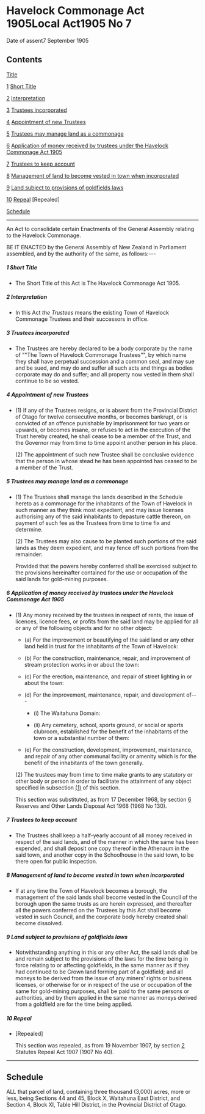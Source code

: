 # Havelock Commonage Act 1905Local Act1905 No 7

Date of assent7 September 1905

## Contents

[Title][0]

[1][1] [Short Title][1]

[2][2] [Interpretation][2]

[3][3] [Trustees incorporated][3]

[4][4] [Appointment of new Trustees][4]

[5][5] [Trustees may manage land as a commonage][5]

[6][6] [Application of money received by trustees under the Havelock Commonage Act 1905][6]

[7][7] [Trustees to keep account][7]

[8][8] [Management of land to become vested in town when incorporated][8]

[9][9] [Land subject to provisions of goldfields laws][9]

[10][10] [Repeal][10] \[Repealed\]

[Schedule][11]  
[][11]

---

An Act to consolidate certain Enactments of the General Assembly relating to the Havelock Commonage.

BE IT ENACTED by the General Assembly of New Zealand in Parliament assembled, and by the authority of the same, as follows:---

##### 1 Short Title
    
*   The Short Title of this Act is The Havelock Commonage Act 1905\.

##### 2 Interpretation
    
*   In this Act _the Trustees_ means the existing Town of Havelock Commonage Trustees and their successors in office.

##### 3 Trustees incorporated
    
*   The Trustees are hereby declared to be a body corporate by the name of ""The Town of Havelock Commonage Trustees"", by which name they shall have perpetual succession and a common seal, and may sue and be sued, and may do and suffer all such acts and things as bodies corporate may do and suffer; and all property now vested in them shall continue to be so vested.

##### 4 Appointment of new Trustees
    
*   (1) If any of the Trustees resigns, or is absent from the Provincial District of Otago for twelve consecutive months, or becomes bankrupt, or is convicted of an offence punishable by imprisonment for two years or upwards, or becomes insane, or refuses to act in the execution of the Trust hereby created, he shall cease to be a member of the Trust, and the Governor may from time to time appoint another person in his place.
    
    (2) The appointment of such new Trustee shall be conclusive evidence that the person in whose stead he has been appointed has ceased to be a member of the Trust.

##### 5 Trustees may manage land as a commonage
    
*   (1) The Trustees shall manage the lands described in the Schedule hereto as a commonage for the inhabitants of the Town of Havelock in such manner as they think most expedient, and may issue licenses authorising any of the said inhabitants to depasture cattle thereon, on payment of such fee as the Trustees from time to time fix and determine.
    
    (2) The Trustees may also cause to be planted such portions of the said lands as they deem expedient, and may fence off such portions from the remainder:
    
    Provided that the powers hereby conferred shall be exercised subject to the provisions hereinafter contained for the use or occupation of the said lands for gold-mining purposes.

##### 6 Application of money received by trustees under the Havelock Commonage Act 1905
    
*   (1) Any money received by the trustees in respect of rents, the issue of licences, licence fees, or profits from the said land may be applied for all or any of the following objects and for no other object:
        
    *   (a) For the improvement or beautifying of the said land or any other land held in trust for the inhabitants of the Town of Havelock:
    
    *   (b) For the construction, maintenance, repair, and improvement of stream protection works in or about the town:
    
    *   (c) For the erection, maintenance, and repair of street lighting in or about the town:
    
    *   (d) For the improvement, maintenance, repair, and development of---
            
        *   (i) The Waitahuna Domain:
        
        *   (ii) Any cemetery, school, sports ground, or social or sports clubroom, established for the benefit of the inhabitants of the town or a substantial number of them:
        
        
    
    *   (e) For the construction, development, improvement, maintenance, and repair of any other communal facility or amenity which is for the benefit of the inhabitants of the town generally.
    
    (2) The trustees may from time to time make grants to any statutory or other body or person in order to facilitate the attainment of any object specified in subsection [(1)][6] of this section.
    
    This section was substituted, as from 17 December 1968, by section [6][12] Reserves and Other Lands Disposal Act 1968 (1968 No 130).

##### 7 Trustees to keep account
    
*   The Trustees shall keep a half-yearly account of all money received in respect of the said lands, and of the manner in which the same has been expended, and shall deposit one copy thereof in the Athenaum in the said town, and another copy in the Schoolhouse in the said town, to be there open for public inspection.

##### 8 Management of land to become vested in town when incorporated
    
*   If at any time the Town of Havelock becomes a borough, the management of the said lands shall become vested in the Council of the borough upon the same trusts as are herein expressed, and thereafter all the powers conferred on the Trustees by this Act shall become vested in such Council, and the corporate body hereby created shall become dissolved.

##### 9 Land subject to provisions of goldfields laws
    
*   Notwithstanding anything in this or any other Act, the said lands shall be and remain subject to the provisions of the laws for the time being in force relating to or affecting goldfields, in the same manner as if they had continued to be Crown land forming part of a goldfield; and all moneys to be derived from the issue of any miners' rights or business licenses, or otherwise for or in respect of the use or occupation of the same for gold-mining purposes, shall be paid to the same persons or authorities, and by them applied in the same manner as moneys derived from a goldfield are for the time being applied.

##### 10 Repeal
    
*   \[Repealed\]
    
    This section was repealed, as from 19 November 1907, by section [2][13] Statutes Repeal Act 1907 (1907 No 40).

---

## Schedule

ALL that parcel of land, containing three thousand (3,000) acres, more or less, being Sections 44 and 45, Block X, Waitahuna East District, and Section 4, Block XI, Table Hill District, in the Provincial District of Otago.

[0]: http://www.legislation.govt.nz/act/local/1905/0007/latest/whole.html#DLM29671
[1]: http://www.legislation.govt.nz/act/local/1905/0007/latest/whole.html#DLM29673
[2]: http://www.legislation.govt.nz/act/local/1905/0007/latest/whole.html#DLM29674
[3]: http://www.legislation.govt.nz/act/local/1905/0007/latest/whole.html#DLM29676
[4]: http://www.legislation.govt.nz/act/local/1905/0007/latest/whole.html#DLM29677
[5]: http://www.legislation.govt.nz/act/local/1905/0007/latest/whole.html#DLM29678
[6]: http://www.legislation.govt.nz/act/local/1905/0007/latest/whole.html#DLM29679
[7]: http://www.legislation.govt.nz/act/local/1905/0007/latest/whole.html#DLM29681
[8]: http://www.legislation.govt.nz/act/local/1905/0007/latest/whole.html#DLM29682
[9]: http://www.legislation.govt.nz/act/local/1905/0007/latest/whole.html#DLM29683
[10]: http://www.legislation.govt.nz/act/local/1905/0007/latest/whole.html#DLM29684
[11]: http://www.legislation.govt.nz/act/local/1905/0007/latest/whole.html#DLM29686
[12]: http://www.legislation.govt.nz/act/local/1905/0007/latest/link.aspx?id=DLM388726
[13]: http://www.legislation.govt.nz/act/local/1905/0007/latest/link.aspx?id=DLM136296